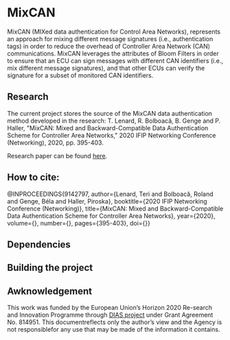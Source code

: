 # MixCAN

MixCAN (MIXed data authentication for Control Area Networks), represents an approach for mixing different message signatures (i.e., authentication tags) in order to reduce the overhead of Controller Area Network (CAN) communications. MixCAN leverages the attributes of Bloom Filters in order to ensure that an ECU can sign messages with different CAN identifiers (i.e., mix different message signatures), and that other ECUs can verify the signature for a subset of monitored CAN identifiers.

## Research

The current project stores the source of the MixCAN data authentication method developed in the research: T. Lenard, R. Bolboacă, B. Genge and P. Haller, "MixCAN: Mixed and Backward-Compatible Data Authentication Scheme for Controller Area Networks," 2020 IFIP Networking Conference (Networking), 2020, pp. 395-403.

Research paper can be found [here](http://dl.ifip.org/db/conf/networking/networking2020/1570620040.pdf).

## How to cite:

@INPROCEEDINGS{9142797,  author={Lenard, Teri and Bolboacă, Roland and Genge, Béla and Haller, Piroska},  booktitle={2020 IFIP Networking Conference (Networking)},   title={MixCAN: Mixed and Backward-Compatible Data Authentication Scheme for Controller Area Networks},   year={2020},  volume={},  number={},  pages={395-403},  doi={}}


## Dependencies

## Building the project


## Awknowledgement 

This work was funded by the European Union’s Horizon 2020 Re-search and Innovation Programme through [DIAS project](https://dias-project.com/) under Grant Agreement No. 814951. This documentreflects only the author’s view and the Agency is not responsiblefor any use that may be made of the information it contains.
